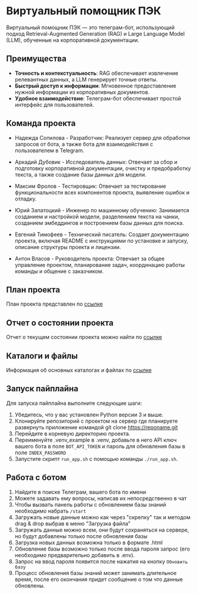 # Виртуальный помощник ПЭК

Виртуальный помощник ПЭК — это телеграм-бот, использующий подход Retrieval-Augmented Generation (RAG) и Large Language Model (LLM), обученные на корпоративной документации.

## Преимущества
- **Точность и контекстуальность**: RAG обеспечивает извлечение релевантных данных, а LLM генерирует точные ответы.
- **Быстрый доступ к информации**: Мгновенное предоставление нужной информации из корпоративных документов.
- **Удобное взаимодействие**: Телеграм-бот обеспечивает простой интерфейс для пользователей.

## Команда проекта

- Надежда Сопилова - Разработчик: Реализует сервер для обработки запросов от бота, а также бота для взаимодействия с пользователем в Telegram.

- Аркадий Дубовик - Исследователь данных: Отвечает за сбор и подготовку корпоративной документации, очистку и предобработку текста, а также создание базы данных для модели.

- Максим Фролов - Тестировщик: Отвечает за тестирование функциональности всех компонентов проекта, выявление ошибок и отладку.

- Юрий Запатоцкий - Инженер по машинному обучению: Занимается созданием и настройкой модели, разделением текста на чанки, созданием эмбеддингов и построением базы данных для поиска.

- Евгений Тимофеев - Технический писатель: Создает документацию проекта, включая README с инструкциями по установке и запуску, описание структуры проекта и лицензии.

- Антон Власов - Руководитель проекта: Отвечает за общее управление проектом, планирование задач, координацию работы команды и общение с заказчиком.

## План проекта
План проекта представлен по [ссылке](doc/plan.md)

## Отчет о состоянии проекта
Отчет о текущем состоянии проекта можно найти по [ссылке](doc/status.md)

## Каталоги и файлы
Информация об основных каталогах и файлах по [ссылке](doc/files_structure.md)

## Запуск пайплайна
Для запуска пайплайна выполните следующие шаги:

1. Убедитесь, что у вас установлен Python версии 3 и выше.
2. Клонируйте репозиторий с проектом на сервер где планируете развернуть приложение командой 
git clone <https://reponame.git>
3. Перейдите в корневую директорию проекта.
4. Переименуйте .venv_example в .venv, добавьте в него API ключ вашего бота в поле `BOT_API_TOKEN` и пароль для 
обновления базы в поле `INDEX_PASSWORD`
5. Запустите скрипт `run_app.sh` с помощью команды `./run_app.sh`.

## Работа с ботом
1. Найдите в поиске Телеграм, вашего бота по имени
2. Можете задавать ему вопросы, написав их непосредственно в чат
3. Чтобы вызвать панель работы с обновлением базы знаний необходимо набрать `/start`
4. Загружать новые данные можно как через "скрепку" так и методом drag & drop выбрав в меню "Загрузка файла"
5. Загружать данные можно всем, они будут сохраняться на сервере, но будут добавлены только после обновления базы
6. Загрузка новых данных возможна только в формате .html
7. Обновление базы возможно только после ввода пароля запрос (его необходимо предварительно добавить в .env).
8. Запрос на ввод пароля появится после нажатия на кнопку `Обновить базу`
9. Процесс обновления базы знаний может занимать длительное время, после его окончания придет сообщение о том что данные
обновлены.